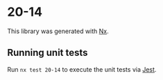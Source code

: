 # 20-14

This library was generated with [Nx](https://nx.dev).

## Running unit tests

Run `nx test 20-14` to execute the unit tests via [Jest](https://jestjs.io).
